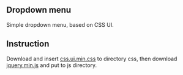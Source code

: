 ## Dropdown menu

Simple dropdown menu, based on CSS UI.

## Instruction

Download and insert [css.ui.min.css](https://github.com/css-ui/cssui/tree/master/src/min) to directory css, then download [jquery.min.js](https://jquery.com/download/) and put to js directory.
